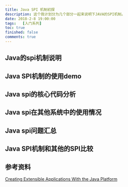 ```yaml
---
title: Java SPI 机制初探
description: 这个我计划分为几个部分一起来说明下JAVA的SPI机制。
date: 2018-2-8 19:00:00
tags:	[入门系列]
toc: true
finished: false
comments: true
---
```



## Java的spi机制说明

## Java SPI机制的使用demo

## Java spi的核心代码分析

## Java spi在其他系统中的使用情况

## Java spi问题汇总

## Java SPI机制和其他的SPI比较

## 参考资料

[Creating Extensible Applications With the Java Platform][1]

[1]: http://www.oracle.com/technetwork/java/extensible-137159.html "Creating Extensible Applications With the Java Platform"
[2]: https://stackoverflow.com/search?q=ServiceLoader "stackoverflow上关于serviceLoader的问题集合"
